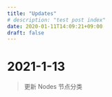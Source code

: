 ```yaml
---
title: "Updates"
# description: "test post index"
date: 2020-01-11T14:09:21+09:00 
draft: false
---
```


# 2021-1-13

> 更新 Nodes 节点分类
